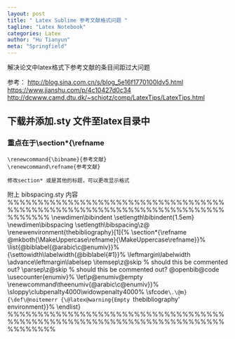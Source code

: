 ```yaml
---
layout: post
title: " Latex Sublime 参考文献格式问题 "
tagline: "Latex Notebook"
categories: Latex
author: "Hu Tianyun"
meta: "Springfield"
---
```


解决论文中latex格式下参考文献的条目间距过大问题

参考：
	http://blog.sina.com.cn/s/blog_5e16f1770100ldv5.html
	https://www.jianshu.com/p/4c10427d0c34
	http://dcwww.camd.dtu.dk/~schiotz/comp/LatexTips/LatexTips.html

## 下载并添加.sty 文件至latex目录中

### 重点在于\section*{\refname
 	 
 	\renewcommand{\bibname}{参考文献}
 	\renewcommand\refname{参考文献}

 	修改section* 或是其他的标题，可以更改显示格式

附上 bibspacing.sty 内容
%%%%%%%%%%%%%%%%%%%%%%%%%%%%%%%%%%%%%%%%%%%%%%%%%%%%%%%%%%%%%%%%%%%%%%%%%%%%%%%
\newdimen\bibindent
\setlength\bibindent{1.5em}
\newdimen\bibspacing
\setlength\bibspacing\z@
\renewenvironment{thebibliography}[1]{%
\section*{\refname
\@mkboth{\MakeUppercase\refname}{\MakeUppercase\refname}}%
\list{\@biblabel{\@arabic\c@enumiv}}%
{\settowidth\labelwidth{\@biblabel{#1}}%
\leftmargin\labelwidth
\advance\leftmargin\labelsep 
\itemsep\z@skip % should this be commented out?
\parsep\z@skip % should this be commented out?
\@openbib@code
\usecounter{enumiv}%
\let\p@enumiv\@empty
\renewcommand\theenumiv{\@arabic\c@enumiv}}%
\sloppy\clubpenalty4000\widowpenalty4000%
\sfcode`\.\@m}
{\def\@noitemerr
{\@latex@warning{Empty `thebibliography' environment}}%
\endlist}
%%%%%%%%%%%%%%%%%%%%%%%%%%%%%%%%%%%%%%%%%%%%%%%%%%%%%%%%%%%%%%%%%%%%%%%%%%%%%%%%